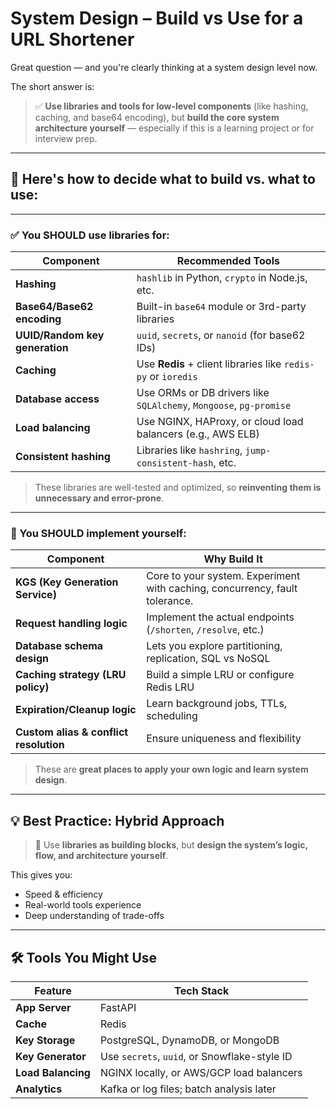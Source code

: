 
# System Design – Build vs Use for a URL Shortener

Great question — and you're clearly thinking at a system design level now.

The short answer is:

> ✅ **Use libraries and tools for low-level components** (like hashing, caching, and base64 encoding), but **build the core system architecture yourself** — especially if this is a learning project or for interview prep.

---

## 🧠 Here's how to decide what to build vs. what to use:

---

### ✅ You SHOULD use libraries for:

| Component                   | Recommended Tools                                                 |
|----------------------------|--------------------------------------------------------------------|
| **Hashing**                | `hashlib` in Python, `crypto` in Node.js, etc.                    |
| **Base64/Base62 encoding** | Built-in `base64` module or 3rd-party libraries                   |
| **UUID/Random key generation** | `uuid`, `secrets`, or `nanoid` (for base62 IDs)             |
| **Caching**                | Use **Redis** + client libraries like `redis-py` or `ioredis`     |
| **Database access**        | Use ORMs or DB drivers like `SQLAlchemy`, `Mongoose`, `pg-promise`|
| **Load balancing**         | Use NGINX, HAProxy, or cloud load balancers (e.g., AWS ELB)       |
| **Consistent hashing**     | Libraries like `hashring`, `jump-consistent-hash`, etc.           |

> These libraries are well-tested and optimized, so **reinventing them is unnecessary and error-prone**.

---

### 🧱 You SHOULD implement yourself:

| Component                                 | Why Build It                                                                 |
|------------------------------------------|------------------------------------------------------------------------------|
| **KGS (Key Generation Service)**         | Core to your system. Experiment with caching, concurrency, fault tolerance. |
| **Request handling logic**               | Implement the actual endpoints (`/shorten`, `/resolve`, etc.)               |
| **Database schema design**               | Lets you explore partitioning, replication, SQL vs NoSQL                    |
| **Caching strategy (LRU policy)**        | Build a simple LRU or configure Redis LRU                                   |
| **Expiration/Cleanup logic**            | Learn background jobs, TTLs, scheduling                                     |
| **Custom alias & conflict resolution**   | Ensure uniqueness and flexibility                                           |

> These are **great places to apply your own logic and learn system design**.

---

## 💡 Best Practice: Hybrid Approach

> 🚀 Use **libraries as building blocks**, but **design the system’s logic, flow, and architecture yourself**.

This gives you:
- Speed & efficiency  
- Real-world tools experience  
- Deep understanding of trade-offs  

---

## 🛠️ Tools You Might Use

| Feature        | Tech Stack                                        |
|----------------|----------------------------------------------------|
| **App Server** | FastAPI                                            |
| **Cache**      | Redis                                              |
| **Key Storage**| PostgreSQL, DynamoDB, or MongoDB                   |
| **Key Generator** | Use `secrets`, `uuid`, or Snowflake-style ID    |
| **Load Balancing** | NGINX locally, or AWS/GCP load balancers       |
| **Analytics**   | Kafka or log files; batch analysis later          |

